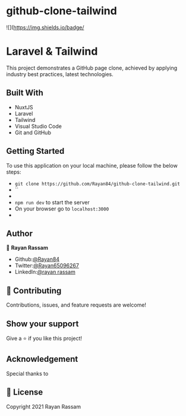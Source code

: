 # github-clone-tailwind
![](https://img.shields.io/badge/

# Laravel & Tailwind

This project demonstrates a GitHub page clone, achieved by applying industry best practices, latest technologies.


## Built With

- NuxtJS
- Laravel
- Tailwind
- Visual Studio Code
- Git and GitHub

## Getting Started

To use this application on your local machine, please follow the below steps:
- `git clone https://github.com/Rayan84/github-clone-tailwind.git`
- ``
- 
- `npm run dev` to start the server
- On your browser go to `localhost:3000` 
- 

## Author

👤 **Rayan Rassam**
- Github:[@Rayan84](https://github.com/Rayan84)
- Twitter:[@Rayan65096267](https://twitter.com/Rayan65096267)
- LinkedIn:[@rayan rassam](https://www.linkedin.com/in/rayan-rassam-18a0a426/) 

## 🤝 Contributing

Contributions, issues, and feature requests are welcome!

## Show your support

Give a ⭐️ if you like this project!

## Acknowledgement

Special thanks to

## 📝 License

Copyright 2021 Rayan Rassam

